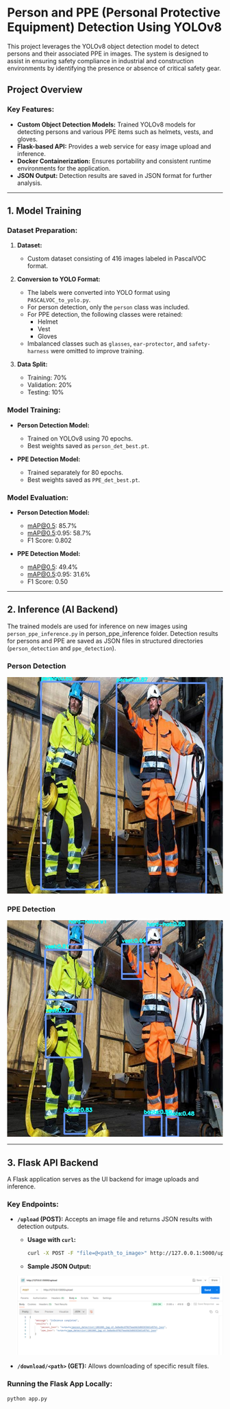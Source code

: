 # Person and PPE (Personal Protective Equipment) Detection Using YOLOv8

This project leverages the YOLOv8 object detection model to detect persons and their associated PPE in images. The system is designed to assist in ensuring safety compliance in industrial and construction environments by identifying the presence or absence of critical safety gear.

## Project Overview

### Key Features:
- **Custom Object Detection Models:** Trained YOLOv8 models for detecting persons and various PPE items such as helmets, vests, and gloves.
- **Flask-based API:** Provides a web service for easy image upload and inference.
- **Docker Containerization:** Ensures portability and consistent runtime environments for the application.
- **JSON Output:** Detection results are saved in JSON format for further analysis.

---

## 1. Model Training

### Dataset Preparation:
1. **Dataset:** 
   - Custom dataset consisting of 416 images labeled in PascalVOC format.
2. **Conversion to YOLO Format:**
   - The labels were converted into YOLO format using `PASCALVOC_to_yolo.py`.
   - For person detection, only the `person` class was included.
   - For PPE detection, the following classes were retained:
     - Helmet
     - Vest
     - Gloves
   - Imbalanced classes such as `glasses`, `ear-protector`, and `safety-harness` were omitted to improve training.

3. **Data Split:**
   - Training: 70%
   - Validation: 20%
   - Testing: 10%

### Model Training:
- **Person Detection Model:**
  - Trained on YOLOv8 using 70 epochs.
  - Best weights saved as `person_det_best.pt`.
  
- **PPE Detection Model:**
  - Trained separately for 80 epochs.
  - Best weights saved as `PPE_det_best.pt`.

### Model Evaluation:
- **Person Detection Model:**
  - mAP@0.5: 85.7%
  - mAP@0.5:0.95: 58.7%
  - F1 Score: 0.802
  
- **PPE Detection Model:**
  - mAP@0.5: 49.4%
  - mAP@0.5:0.95: 31.6%
  - F1 Score: 0.50

---

## 2. Inference (AI Backend)

The trained models are used for inference on new images using `person_ppe_inference.py` in person_ppe_inference folder. Detection results for persons and PPE are saved as JSON files in structured directories (`person_detection` and `ppe_detection`).

### Person Detection 

![](person_ppe_inference/outputs/person_detection/ppe_0153_jpg.rf.0a7eb92dfb9f20c77848ea88eda2cf3c.jpg)

### PPE Detection

![](person_ppe_inference/outputs/ppe_detection/ppe_0153_jpg.rf.0a7eb92dfb9f20c77848ea88eda2cf3c.jpg)

---

## 3. Flask API Backend

A Flask application serves as the UI backend for image uploads and inference.

### Key Endpoints:
- **`/upload` (POST):** Accepts an image file and returns JSON results with detection outputs.
  - **Usage with `curl`:**
    ```bash
    curl -X POST -F "file=@<path_to_image>" http://127.0.0.1:5000/upload
    ```
  - **Sample JSON Output:**

   ![](person_ppe_inference/Flask_output.png)


- **`/download/<path>` (GET):** Allows downloading of specific result files.

### Running the Flask App Locally:
```bash
python app.py
